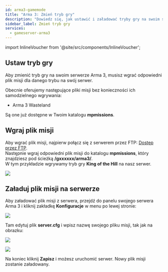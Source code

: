 ```yaml
---
id: arma3-gamemode
title: "Arma 3: Zmień tryb gry"
description: "Dowiedz się, jak ustawić i załadować tryby gry na swoim serwerze Arma 3, aby dostosować rozgrywkę → Sprawdź teraz"
sidebar_label: Zmień tryb gry
services:
  - gameserver-arma3
---
```


import InlineVoucher from '@site/src/components/InlineVoucher';

## Ustaw tryb gry

Aby zmienić tryb gry na swoim serwerze Arma 3, musisz wgrać odpowiedni plik misji dla danego trybu na swój serwer.

Obecnie oferujemy następujące pliki misji bez konieczności ich samodzielnego wgrywania:

- Arma 3 Wasteland

Są one już dostępne w Twoim katalogu **mpmissions**.

<InlineVoucher />

## Wgraj plik misji

Aby wgrać plik misji, najpierw połącz się z serwerem przez FTP: [Dostęp przez FTP](gameserver-ftpaccess.md).  
Następnie wgraj odpowiedni plik misji do katalogu **mpmissions**, który znajdziesz pod ścieżką **/gxxxxxx/arma3/**.  
W tym przykładzie wgrywamy tryb gry **King of the Hill** na nasz serwer.

![](https://screensaver01.zap-hosting.com/index.php/s/rDS7DsEfQskZ9Y3/preview)


## Załaduj plik misji na serwerze

Aby załadować plik misji z serwera, przejdź do panelu swojego serwera Arma 3 i kliknij zakładkę **Konfiguracje** w menu po lewej stronie:

![](https://screensaver01.zap-hosting.com/index.php/s/dxDWHiFJy5e4qYq/preview)

Tam edytuj plik **server.cfg** i wpisz nazwę swojego pliku misji, tak jak na obrazku:

![](https://screensaver01.zap-hosting.com/index.php/s/7JQED8wC9WGBdYB/preview)

![](https://screensaver01.zap-hosting.com/index.php/s/7jtRK3YRD7wWiij/preview)

Na koniec kliknij **Zapisz** i możesz uruchomić serwer. Nowy plik misji zostanie załadowany.

<InlineVoucher />